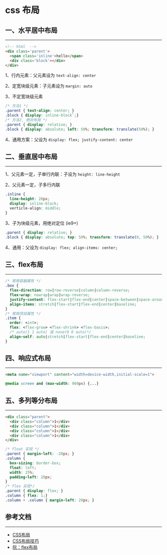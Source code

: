 <!-- 2017/8/8  -->

# css 布局

## 一、水平居中布局

---

```html
<!-- html  -->
<div class='parent'>
  <span class='inline'>hello</span>
  <div class='block'></div>
</div>
```

1、行内元素：父元素设为 `text-align: center`

2、定宽块级元素：子元素设为 `margin: auto`

3、不定宽块级元素

```css
/* 方法1 */
.parent { text-align: center; }
.block { display: inline-block`;}
/* 方法2, 绝对布局 */
.parent { display: relative; }
.block { display: absolute; left: 50%; transform: translate(50%); }
```

4、通用方案：父设为 `display: flex; justify-content: center`

## 二、垂直居中布局

---

1、父元素一定，子单行内联：子设为 `height: line-height`

2、父元素一定，子多行内联

```css
.inline {
  line-height: 20px;
  display: inline-block;
  verticle-align: middle;
}
```

3、子为块级元素，用绝对定位 (ie9+)

```css
.parent { display: relative; }
.block { display: absolute; top: 50%; transform: translate(0, 50%); }
```

4、通用：父设为 `display: flex; align-items: center;`

## 三、flex布局

---

```css
/* 常用容器属性 */
.box {
  flex-direction: row|row-reverse|column|column-reverse;
  flex-wrap: nowrap|wrap|wrap-reverse;
  justify-content: flex-start|flex-end|center|space-between|space-around;
  align-items: stretch|flex-start|flex-end|center|baseline;
}
/* 常用项目属性 */
.item {
  order: <int>;
  flex: <flex-grow> <flex-shrink> <flex-basis>;
  /* auto(1 1 auto) 或 none(0 0 auto)*/
  align-self: auto|stretch|flex-start|flex-end|center|baseline;
}
```

## 四、响应式布局

---

```html
<meta name="viewport" content="width=device-width,initial-scale=1">
```

```css
@media screen and (max-width: 960px) {...}
```

## 五、多列等分布局

---

```html
<div class="parent">
  <div class="column">1</div>
  <div class="column">1</div>
  <div class="column">1</div>
  <div class="column">1</div>
</div>
```

```css
/* float 实现 */
.parent { margin-left: -20px; }
.column {
  box-sizing: border-box;
  float: left;
  width: 25%;
  padding-left: 20px;
}
/* flex 实现*/
.parent { display: flex; }
.column { flex: 1;}
.column + .column { margin-left: 20px; }
```

## 参考文档

---

- [CSS布局](http://web.jobbole.com/90844/)
- [CSS布局技巧](http://www.imooc.com/article/2235)
- [阮：flex布局](http://www.ruanyifeng.com/blog/2015/07/flex-grammar.html)
